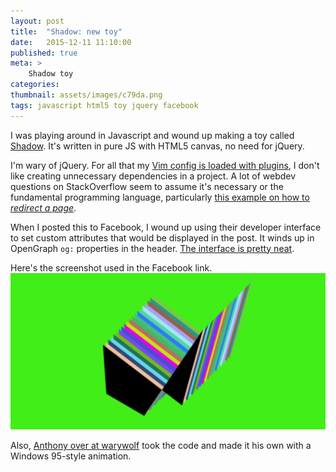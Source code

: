 ```yaml
---
layout: post
title:	"Shadow: new toy"
date:	2015-12-11 11:10:00
published: true
meta: >
    Shadow toy
categories:
thumbnail: assets/images/c79da.png
tags: javascript html5 toy jquery facebook
---
```


I was playing around in Javascript and wound up making a toy called [Shadow][shadow-static-link]. It's written in pure JS with HTML5 canvas, no need for jQuery.

I'm wary of jQuery. For all that my [Vim config is loaded with plugins][vim-config], I don't like creating unnecessary dependencies in a project. A lot of webdev questions on StackOverflow seem to assume it's necessary or the fundamental programming language, particularly [this example on how to *redirect a page*][so-redirect-question].

When I posted this to Facebook, I wound up using their developer interface to set custom attributes that would be displayed in the post. It winds up in OpenGraph `og:` properties in the header. [The interface is pretty neat][facebook-dev-shadow].

Here's the screenshot used in the Facebook link.
![Screenshot](/assets/images/c79da.png)

Also, [Anthony over at warywolf][stealdalsstuff] took the code and made it his own with a Windows 95-style animation.

[shadow-static-link]:   https://lord.geek.nz/shadow-static.html
[vim-config]:           https://github.com/d-lord/dotfiles/blob/master/nvim/nvimrc
[so-redirect-question]: http://stackoverflow.com/questions/503093/how-can-i-make-a-redirect-page-using-jquery
[facebook-dev-shadow]:  https://developers.facebook.com/tools/debug/og/object/?q=lord.geek.nz%2Fshadow-static.html
[stealdalsstuff]:       http://warywolf.net/code/stealdalsstuff/shadow.html
